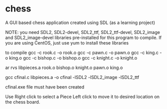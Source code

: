 # chess
A GUI based chess application created using SDL (as a learning project)



NOTE: you need SDL2, SDL2-devel, SDL2_ttf, SDL2_ttf-devel, SDL2_image and SDL2_image-devel libraries pre-installed for this program to compile.
If you are using CentOS, just use yum to install these libraries

to compile
gcc -c rook.c -o rook.o
gcc -c pawn.c -o pawn.o
gcc -c king.c -o king.o
gcc -c bishop.c -o bishop.o
gcc -c knight.c -o knight.o

ar rvs libpieces.a rook.o bishop.o knight.o pawn.o king.o

gcc cfinal.c libpieces.a -o cfinal -lSDL2 -lSDL2_image -lSDL2_ttf

cfinal.exe file must have been created

Use Right click to select a Piece
    Left click to move it to desired location on the chess board.
    
